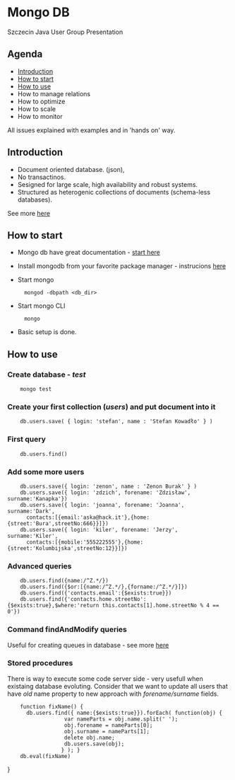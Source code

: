 # Mongo DB
Szczecin Java User Group Presentation

## Agenda
* [Introduction](#introduction)
* [How to start](#how-to-start)
* [How to use](#how-to-use)
* How to manage relations
* How to optimize
* How to scale
* How to monitor

All issues explained with examples and in 'hands on' way.

## Introduction
* Document oriented database. (json),
* No transactinos.
* Sesigned for large scale, high availability and robust systems.
* Structured as heterogenic collections of documents (schema-less databases).

See more [here](http://www.mongodb.org/display/DOCS/Introduction)

## How to start
* Mongo db have great documentation - [start here](http://www.mongodb.org/display/DOCS/Quickstart)
* Install mongodb from your favorite package manager - instrucions [here](http://www.mongodb.org/display/DOCS/Quickstart)
* Start mongo

        mongod -dbpath <db_dir>

* Start mongo CLI

        mongo

* Basic setup is done.

## How to use
### Create database - *test*
        mongo test

### Create your first collection (*users*) and put document into it
        db.users.save( { login: 'stefan', name : 'Stefan Kowadło' } )

### First query
        db.users.find()

### Add some more users
        db.users.save({ login: 'zenon', name : 'Zenon Burak' } )
        db.users.save({ login: 'zdzich', forename: 'Zdzisław', surname:'Kanapka'})
        db.users.save({ login: 'joanna', forename: 'Joanna', surname:'Dark',
          contacts:[{email:'aska@hack.it'},{home:{street:'Bura',streetNo:666}}]})
        db.users.save({ login: 'kiler', forename: 'Jerzy', surname:'Kiler',
          contacts:[{mobile:'555222555'},{home:{street:'Kolumbijska',streetNo:12}}]})

### Advanced queries
        db.users.find({name:/^Z.*/})
        db.users.find({$or:[{name:/^Z.*/},{forname:/^Z.*/}]})
        db.users.find({'contacts.email':{$exists:true}})
        db.users.find({'contacts.home.streetNo':{$exists:true},$where:'return this.contacts[1].home.streetNo % 4 == 0'})
        
### Command findAndModify queries
  Useful for creating queues in database - see more [here](http://www.mongodb.org/display/DOCS/findAndModify+Command)

### Stored procedures
  There is way to execute some code server side - very usefull when existaing database evoluting.
  Consider that we want to update all users that have *old* name property to new approach with *forename/surname* fields.
  
        function fixName() {
          db.users.find({ name:{$exists:true}}).forEach( function(obj) {
                      var nameParts = obj.name.split(' ');
                      obj.forename = nameParts[0];
                      obj.surname = nameParts[1];
                      delete obj.name;
                      db.users.save(obj);
                     } ); }
        db.eval(fixName)
}

  